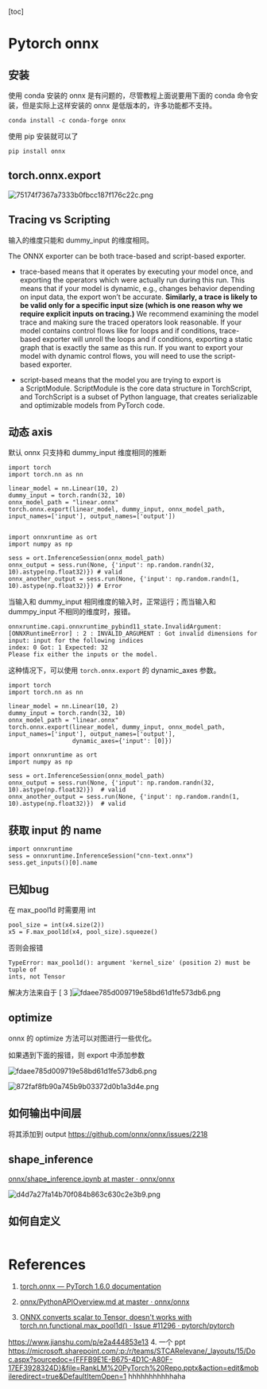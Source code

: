 [toc]


# Pytorch onnx


## 安装

使用 conda 安装的 onnx 是有问题的，尽管教程上面说要用下面的 conda 命令安装，但是实际上这样安装的 onnx 是低版本的，许多功能都不支持。

```
conda install -c conda-forge onnx
```

使用 pip 安装就可以了

```
pip install onnx
```

## torch.onnx.export

![75174f7367a7333b0fbcc187f176c22c.png](evernotecid://8E200321-31A9-427B-BECA-CC44235980BC/appyinxiangcom/22483756/ENResource/p14461)

 

## Tracing vs Scripting

输入的维度只能和  dummy_input 的维度相同。

The ONNX exporter can be both trace-based and script-based exporter.
- trace-based means that it operates by executing your model once, and exporting the operators which were actually run during this run. This means that if your model is dynamic, e.g., changes behavior depending on input data, the export won’t be accurate. **Similarly, a trace is likely to be valid only for a specific input size (which is one reason why we require explicit inputs on tracing.)** We recommend examining the model trace and making sure the traced operators look reasonable. If your model contains control flows like for loops and if conditions, trace-based exporter will unroll the loops and if conditions, exporting a static graph that is exactly the same as this run. If you want to export your model with dynamic control flows, you will need to use the script-based exporter.

- script-based means that the model you are trying to export is a ScriptModule. ScriptModule is the core data structure in TorchScript, and TorchScript is a subset of Python language, that creates serializable and optimizable models from PyTorch code.

## 动态 axis

默认 onnx 只支持和 dummy_input 维度相同的推断


```
import torch
import torch.nn as nn

linear_model = nn.Linear(10, 2)
dummy_input = torch.randn(32, 10)
onnx_model_path = "linear.onnx"
torch.onnx.export(linear_model, dummy_input, onnx_model_path, input_names=['input'], output_names=['output'])


import onnxruntime as ort
import numpy as np

sess = ort.InferenceSession(onnx_model_path)
onnx_output = sess.run(None, {'input': np.random.randn(32, 10).astype(np.float32)}) # valid
onnx_another_output = sess.run(None, {'input': np.random.randn(1, 10).astype(np.float32)}) # Error
```

当输入和 dummy_input 相同维度的输入时，正常运行；而当输入和 dummpy_input 不相同的维度时，报错。

```
onnxruntime.capi.onnxruntime_pybind11_state.InvalidArgument: [ONNXRuntimeError] : 2 : INVALID_ARGUMENT : Got invalid dimensions for input: input for the following indices
index: 0 Got: 1 Expected: 32
Please fix either the inputs or the model.
```

这种情况下，可以使用  `torch.onnx.export` 的 dynamic_axes 参数。

```
import torch
import torch.nn as nn

linear_model = nn.Linear(10, 2)
dummy_input = torch.randn(32, 10)
onnx_model_path = "linear.onnx"
torch.onnx.export(linear_model, dummy_input, onnx_model_path, input_names=['input'], output_names=['output'],
                  dynamic_axes={'input': [0]})

import onnxruntime as ort
import numpy as np

sess = ort.InferenceSession(onnx_model_path)
onnx_output = sess.run(None, {'input': np.random.randn(32, 10).astype(np.float32)})  # valid
onnx_another_output = sess.run(None, {'input': np.random.randn(1, 10).astype(np.float32)})  # valid
``` 

## 获取 input 的 name

```
import onnxruntime
sess = onnxruntime.InferenceSession("cnn-text.onnx")
sess.get_inputs()[0].name
```

## 已知bug

在 max_pool1d 时需要用 int


```
pool_size = int(x4.size(2))
x5 = F.max_pool1d(x4, pool_size).squeeze()
```

否则会报错

```
TypeError: max_pool1d(): argument 'kernel_size' (position 2) must be tuple of 
ints, not Tensor
```

解决方法来自于 [ 3 ]![fdaee785d009719e58bd61d1fe573db6.png](evernotecid://8E200321-31A9-427B-BECA-CC44235980BC/appyinxiangcom/22483756/ENResource/p14460)

## optimize

onnx 的 optimize 方法可以对图进行一些优化。

如果遇到下面的报错，则 export 中添加参数

![fdaee785d009719e58bd61d1fe573db6.png](evernotecid://8E200321-31A9-427B-BECA-CC44235980BC/appyinxiangcom/22483756/ENResource/p14460)
 

![872faf8fb90a745b9b03372d0b1a3d4e.png](evernotecid://8E200321-31A9-427B-BECA-CC44235980BC/appyinxiangcom/22483756/ENResource/p14458)


## 如何输出中间层

将其添加到 output https://github.com/onnx/onnx/issues/2218


## shape_inference

[onnx/shape_inference.ipynb at master · onnx/onnx](https://github.com/onnx/onnx/blob/master/onnx/examples/shape_inference.ipynb)

![d4d7a27fa14b70f084b863c630c2e3b9.png](evernotecid://8E200321-31A9-427B-BECA-CC44235980BC/appyinxiangcom/22483756/ENResource/p14462)

## 如何自定义

```
```

# References

1. [torch.onnx — PyTorch 1.6.0 documentation](https://pytorch.org/docs/stable/onnx.html)

2.  [onnx/PythonAPIOverview.md at master · onnx/onnx](https://github.com/onnx/onnx/blob/master/docs/PythonAPIOverview.md#optimizing-an-onnx-model)

3.   [ONNX converts scalar to Tensor, doesn't works with torch.nn.functional.max_pool1d() · Issue #11296 · pytorch/pytorch](https://github.com/pytorch/pytorch/issues/11296)

 https://www.jianshu.com/p/e2a444853e13
4.  一个 ppt https://microsoft.sharepoint.com/:p:/r/teams/STCARelevane/_layouts/15/Doc.aspx?sourcedoc={FFFB9E1E-B675-4D1C-A80F-17EF3928324D}&file=RankLM%20PyTorch%20Repo.pptx&action=edit&mobileredirect=true&DefaultItemOpen=1
hhhhhhhhhhhaha
